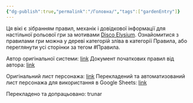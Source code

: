 ```yaml
---
{"dg-publish":true,"permalink":"/Головна/","tags":["gardenEntry"]}
---
```


Ця вікі є зібранням правил, механік і довідкової інформації для настільної рольової гри за мотивами [Disco Elysium](https://store.steampowered.com/app/632470/Disco_Elysium__The_Final_Cut/).
Ознайомитися з правилами гри можна у дереві категорій зліва в категорії Правила, або переглянути усі сторінки за тегом #Правила. 

Автор оригінальної системи: [link](https://www.reddit.com/user/Vega_Fontana/)
Документ початкових правил від автора: [link](https://docs.google.com/document/d/18-Q_i4mUfZyTYD60DBD8TClUjdgWEKeRIdFiNhzCV2g/edit?tab=t.0)

Оригінальний лист персонажа: [link](https://drive.google.com/file/d/1zHPaFB7sb53Y543KrgIclcA1j1gq8yHy/edit)
Перекладений та автоматизований лист персонажа для використання в Google Sheets: [link](https://docs.google.com/spreadsheets/d/1hz7mKQ5rT0l6PeshiRwpTntCRBhJa5njyc864fbXhSQ/edit?gid=1403183807#gid=1403183807)

Перекладено та допрацьовано: trunar